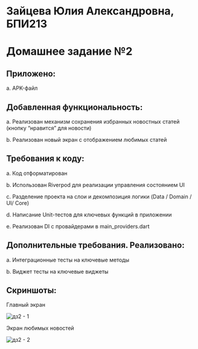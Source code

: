 # Зайцева Юлия Александровна, БПИ213

# Домашнее задание №2

## Приложено:

a. APK-файл

## Добавленная функциональность:

a. Реализован механизм сохранения избранных новостных статей (кнопку “нравится” для новости)

b. Реализован новый экран с отображением любимых статей

## Требования к коду:

a. Код отформатирован

b. Использован Riverpod для реализации управления состоянием UI

c. Разделение проекта на слои и декомпозиция логики (Data / Domain / UI/ Core)

d. Написание Unit-тестов для ключевых функций в приложении

e. Реализован DI с провайдерами в main_providers.dart

## Дополнительные требования. Реализовано:

a. Интеграционные тесты на ключевые методы

b. Виджет тесты на ключевые виджеты

## Скриншоты:

Главный экран

![дз2 - 1](https://github.com/FrostingCat/flutter-hw2/assets/97798186/3bcc2f97-ad75-4627-9b64-e035d6e7b157)

Экран любимых новостей

![дз2 - 2](https://github.com/FrostingCat/flutter-hw2/assets/97798186/e543ca9c-62b3-426e-bfa3-a3db850a7558)
